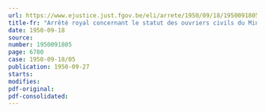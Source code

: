 ```yaml
---
url: https://www.ejustice.just.fgov.be/eli/arrete/1950/09/18/1950091805/justel
title-fr: "Arrêté royal concernant le statut des ouvriers civils du Ministère de la Défense nationale"
date: 1950-09-18
source:
number: 1950091805
page: 6780
case: 1950-09-18/05
publication: 1950-09-27
starts:
modifies:
pdf-original:
pdf-consolidated:
---
```


